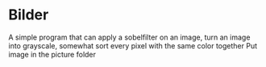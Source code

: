 # Bilder
A simple program that can apply a sobelfilter on an image, turn an image into grayscale, somewhat sort every pixel with the same color together
Put image in the picture folder
